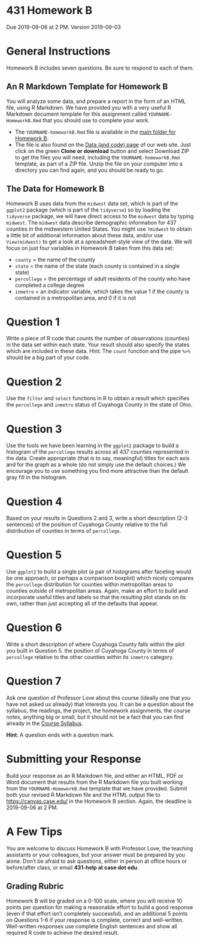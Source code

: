 431 Homework B
================
Due 2019-09-06 at 2 PM. Version 2019-09-03

# General Instructions

Homework B includes seven questions. Be sure to respond to each of them.

## An R Markdown Template for Homework B

You will analyze some data, and prepare a report in the form of an HTML
file, using R Markdown. We have provided you with a very useful R
Markdown document template for this assignment called
`YOURNAME-HomeworkB.Rmd` that you should use to complete your work.

  - The `YOURNAME-homeworkB.Rmd` file is available in the [main folder
    for Homework
    B](https://github.com/THOMASELOVE/2019-431/tree/master/HomeworkS/B).
  - The file is also found on the [Data (and code)
    page](https://github.com/THOMASELOVE/2019-431-data) of our web site.
    Just click on the green **Clone or download** button and select
    Download ZIP to get the files you will need, including the
    `YOURNAME-homeworkB.Rmd` template, as part of a ZIP file. Unzip the
    file on your computer into a directory you can find again, and you
    should be ready to go.

## The Data for Homework B

Homework B uses data from the `midwest` data set, which is part of the
`ggplot2` package (which is part of the `tidyverse`) so by loading the
`tidyverse` package, we will have direct access to the `midwest` data by
typing `midwest`. The `midwest` data describe demographic information
for 437 counties in the midwestern United States. You might use
`?midwest` to obtain a little bit of additional information about these
data, and/or use `View(midwest)` to get a look at a spreadsheet-style
view of the data. We will focus on just four variables in Homework B
taken from this data set:

  - `county` = the name of the county
  - `state` = the name of the state (each county is contained in a
    single state)
  - `percollege` = the percentage of adult residents of the county who
    have completed a college degree
  - `inmetro` = an indicator variable, which takes the value 1 if the
    county is contained in a metropolitan area, and 0 if it is not

# Question 1

Write a piece of R code that counts the number of observations
(counties) in the data set within each state. Your result should also
specify the states which are included in these data. Hint: The `count`
function and the pipe `%>%` should be a big part of your code.

# Question 2

Use the `filter` and `select` functions in R to obtain a result which
specifies the `percollege` and `inmetro` status of Cuyahoga County in
the state of Ohio.

# Question 3

Use the tools we have been learning in the `ggplot2` package to build a
histogram of the `percollege` results across all 437 counties
represented in the data. Create appropriate (that is to say, meaningful)
titles for each axis and for the graph as a whole (do not simply use the
default choices.) We encourage you to use something you find more
attractive than the default gray fill in the histogram.

# Question 4

Based on your results in Questions 2 and 3, write a short description
(2-3 sentences) of the position of Cuyahoga County relative to the full
distribution of counties in terms of `percollege`.

# Question 5

Use `ggplot2` to build a single plot (a pair of histograms after
faceting would be one approach, or perhaps a comparison boxplot) which
nicely compares the `percollege` distribution for counties within
metropolitan areas to counties outside of metropolitan areas. Again,
make an effort to build and incorporate useful titles and labels so that
the resulting plot stands on its own, rather than just accepting all of
the defaults that appear.

# Question 6

Write a short description of where Cuyahoga County falls within the plot
you built in Question 5. the position of Cuyahoga County in terms of
`percollege` relative to the other counties within its `inmetro`
category.

# Question 7

Ask one question of Professor Love about this course (ideally one that
you have not asked us already) that interests you. It can be a question
about the syllabus, the readings, the project, the homework assignments,
the course notes, anything big or small, but it should not be a fact
that you can find already in the [Course
Syllabus](https://thomaselove.github.io/2019-431-syllabus/).

**Hint**: A question ends with a question mark.

# Submitting your Response

Build your response as an R Markdown file, and either an HTML, PDF or
Word document that results from the R Markdown file you built working
from the `YOURNAME-HomeworkB.Rmd` template that we have provided. Submit
both your revised R Markdown file and the HTML output file to
<https://canvas.case.edu/> in the Homework B section. Again, the
deadline is 2019-09-06 at 2 PM.

# A Few Tips

You are welcome to discuss Homework B with Professor Love, the teaching
assistants or your colleagues, but your answer must be prepared by you
alone. Don’t be afraid to ask questions, either in person at office
hours or before/after class, or email **431-help at case dot edu**.

## Grading Rubric

Homework B will be graded on a 0-100 scale, where you will receive 10
points per question for making a reasonable effort to build a good
response (even if that effort isn’t completely successful), and an
additional 5 points on Questions 1-6 if your response is complete,
correct and well-written. Well-written responses use complete English
sentences and show all required R code to achieve the desired result.
